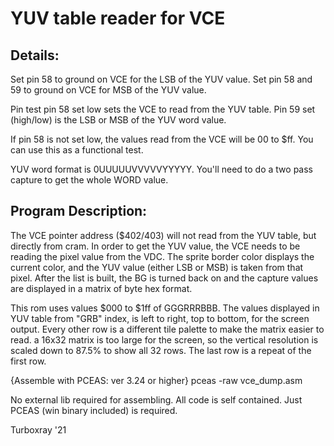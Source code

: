 
# YUV table reader for VCE

## Details:

   Set pin 58 to ground on VCE for the LSB of the YUV value.
   Set pin 58 and 59 to ground on VCE for MSB of the YUV value.

   Pin test pin 58 set low sets the VCE to read from the YUV table.
   Pin 59 set (high/low) is the LSB or MSB of the YUV word value.

   If pin 58 is not set low, the values read from the VCE will be 00
   to $ff. You can use this as a functional test.

   YUV word format is 0UUUUUVVVVVYYYYY. You'll need to do a two
   pass capture to get the whole WORD value.


## Program Description:

   The VCE pointer address ($402/403) will not read from the YUV table,
   but directly from cram. In order to get the YUV value, the VCE needs
   to be reading the pixel value from the VDC. The sprite border color
   displays the current color, and the YUV value (either LSB or MSB) is
   taken from that pixel. After the list is built, the BG is turned back
   on and the capture values are displayed in a matrix of byte hex format.

   This rom uses values $000 to $1ff of GGGRRRBBB. The values displayed
   in YUV table from "GRB" index, is left to right, top to bottom, for
   the screen output. Every other row is a different tile palette to make
   the matrix easier to read. a 16x32 matrix is too large for the screen,
   so the vertical resolution is scaled down to 87.5% to show all 32 rows.
   The last row is a repeat of the first row.


   {Assemble with PCEAS: ver 3.24 or higher}
     pceas -raw vce_dump.asm
   
   No external lib required for assembling. All code is self contained.
   Just PCEAS (win binary included) is required.

 Turboxray '21